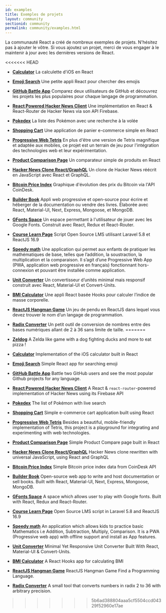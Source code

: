 ```yaml
---
id: examples
title: Exemples de projets
layout: community
sectionid: community
permalink: community/examples.html
---
```


La communauté React a créé de nombreux exemples de projets. N'hésitez pas à ajouter le vôtre. Si vous ajoutez un projet, merci de vous engager à le maintenir à jour avec les dernières versions de React.

<<<<<<< HEAD
* **[Calculator](https://github.com/ahfarmer/calculator)** La calculette d'iOS en React
* **[Emoji Search](https://github.com/ahfarmer/emoji-search)** Une petite appli React pour chercher des emojis
* **[GitHub Battle App](https://tm.dev/react-course-project/)** Comparez deux utilisateurs de GitHub et découvrez les projets les plus populaires pour chaque langage de programmation.
* **[React Powered Hacker News Client](https://github.com/insin/react-hn)** Une implémentation en React & React-Router de Hacker News via son API Firebase.
* **[Pokedex](https://github.com/alik0211/pokedex)** La liste des Pokémon avec une recherche à la volée
* **[Shopping Cart](https://github.com/jeffersonRibeiro/react-shopping-cart)** Une application de panier e-commerce simple en React
* **[Progressive Web Tetris](https://github.com/skidding/flatris)** En plus d'être une version de Tetris magnifique et adaptée aux mobiles, ce projet est un terrain de jeu pour l'intégration des technologies web et leur expérimentation.
* **[Product Comparison Page](https://github.com/Rhymond/product-compare-react)** Un comparateur simple de produits en React
* **[Hacker News Clone React/GraphQL](https://github.com/clintonwoo/hackernews-react-graphql)** Un clone de Hacker News réécrit en JavaScript avec React et GraphQL.
* **[Bitcoin Price Index](https://github.com/mrkjlchvz/bitcoin-price-index)** Graphique d'évolution des prix du Bitcoin via l'API CoinDesk.
* **[Builder Book](https://github.com/builderbook/builderbook)** Appli web progressive et open-source pour écrire et héberger de la documentation ou vendre des livres. Élaborée avec React, Material-UI, Next, Express, Mongoose, et MongoDB.
* **[GFonts Space](https://github.com/pankajladhar/GFontsSpace)** Un espace permettant à l'utilisateur de jouer avec les Google Fonts. Construit avec React, Redux et React-Router.
* **[Course Learn Page](https://github.com/ulearnpro/ulearn)** Script Open Source LMS utilisant Laravel 5.8 et ReactJS 16.9
* **[Speedy math](https://github.com/pankajladhar/speedy-math)** Une application qui permet aux enfants de pratiquer les mathématiques de base, telles que l’addition, la soustraction, la multiplication et la comparaison. Il s’agit d’une Progressive Web App (PWA, application web progressive en français) fonctionnant hors-connexion et pouvant être installée comme application.
* **[Unit Converter](https://github.com/KarthikeyanRanasthala/react-unit-converter)** Un convertisseur d’unités minimal mais responsif construit avec React, Material-UI et Convert-Units.
* **[BMI Calculator](https://github.com/GermaVinsmoke/bmi-calculator)** Une appli React basée Hooks pour calculer l’indice de masse corporelle.
* **[ReactJS Hangman Game](https://github.com/vetrivelcsamy/reactjs-hangman)** Un jeu de pendu en ReactJS dans lequel vous devez trouver le nom d’un langage de programmation.
* **[Radix Converter](https://github.com/kumom/radix-converter)** Un petit outil de conversion de nombres entre des bases numériques allant de 2 à 36 sans limite de taille.
=======

* **[Zeldog](https://yannsainty.github.io/Zeldog/)** A Zelda like game with a dog fighting ducks and more to eat pizza !
* **[Calculator](https://github.com/ahfarmer/calculator)** Implementation of the iOS calculator built in React
* **[Emoji Search](https://github.com/ahfarmer/emoji-search)** Simple React app for searching emoji
* **[GitHub Battle App](https://tm.dev/react-course-project/)** Battle two GitHub users and see the most popular Github projects for any language.
* **[React Powered Hacker News Client](https://github.com/insin/react-hn)** A React & `react-router`-powered implementation of Hacker News using its Firebase API
* **[Pokedex](https://github.com/alik0211/pokedex)** The list of Pokémon with live search
* **[Shopping Cart](https://github.com/jeffersonRibeiro/react-shopping-cart)** Simple e-commerce cart application built using React
* **[Progressive Web Tetris](https://github.com/skidding/flatris)** Besides a beautiful, mobile-friendly implementation of Tetris, this project is a playground for integrating and experimenting with web technologies.
* **[Product Comparison Page](https://github.com/Rhymond/product-compare-react)** Simple Product Compare page built in React
* **[Hacker News Clone React/GraphQL](https://github.com/clintonwoo/hackernews-react-graphql)** Hacker News clone rewritten with universal JavaScript, using React and GraphQL
* **[Bitcoin Price Index](https://github.com/mrkjlchvz/bitcoin-price-index)** Simple Bitcoin price index data from CoinDesk API
* **[Builder Book](https://github.com/builderbook/builderbook)** Open-source web app to write and host documentation or sell books. Built with React, Material-UI, Next, Express, Mongoose, MongoDB.
* **[GFonts Space](https://github.com/pankajladhar/GFontsSpace)** A space which allows user to play with Google fonts. Built with React, Redux and React-Router.
* **[Course Learn Page](https://github.com/ulearnpro/ulearn)** Open Source LMS script in Laravel 5.8 and ReactJS 16.9
* **[Speedy math](https://github.com/pankajladhar/speedy-math)** An application which allows kids to practice basic Mathematics i.e  Addition, Subtraction, Multiply, Comparison. It is a PWA (Progressive web app) with offline support and install as App features.
* **[Unit Converter](https://github.com/KarthikeyanRanasthala/react-unit-converter)** Minimal Yet Responsive Unit Converter Built With React, Material-UI & Convert-Units.
* **[BMI Calculator](https://github.com/GermaVinsmoke/bmi-calculator)** A React Hooks app for calculating BMI
* **[ReactJS Hangman Game](https://github.com/vetrivelcsamy/reactjs-hangman)** ReactJS Hangman Game Find a Programming Language.
* **[Radix Converter](https://github.com/kumom/radix-converter)** A small tool that converts numbers in radix 2 to 36 with arbitrary precision.
>>>>>>> 5b6ad388804aaa5cf5504ccd04329f52960e17ae
